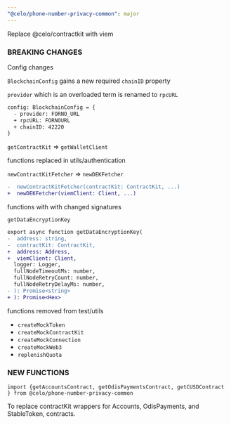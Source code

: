 ```yaml
---
"@celo/phone-number-privacy-common": major
---
```


Replace @celo/contractkit with viem


### BREAKING CHANGES
Config changes 

`BlockchainConfig` gains a new required `chainID` property

`provider` which is an overloaded term is renamed to `rpcURL`

```diff
config: BlockchainConfig = {
  - provider: FORNO_URL
  + rpcURL: FORNOURL
  + chainID: 42220
}
```

`getContractKit` => `getWalletClient`


functions replaced in utils/authentication

`newContractKitFetcher` => `newDEKFetcher`

```diff
-  newContractKitFetcher(contractKit: ContractKit, ...)
+  newDEKFetcher(viemClient: Client, ...)
```

functions with with changed signatures

`getDataEncryptionKey`

```diff
export async function getDataEncryptionKey(
-  address: string,
-  contractKit: ContractKit,
+  address: Address,
+  viemClient: Client,
  logger: Logger,
  fullNodeTimeoutMs: number,
  fullNodeRetryCount: number,
  fullNodeRetryDelayMs: number,
- ): Promise<string>
+ ): Promise<Hex>
```

functions removed from test/utils

- `createMockToken`
- `createMockContractKit`
- `createMockConnection`
- `createMockWeb3`
- `replenishQuota`


### NEW FUNCTIONS

`import {getAccountsContract, getOdisPaymentsContract, getCUSDContract } from @celo/phone-number-privacy-common`

To replace contractKit wrappers for Accounts, OdisPayments, and StableToken, contracts. 
